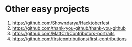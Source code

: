 # Other easy projects
1. https://github.com/Showndarya/Hacktoberfest
2. https://github.com/thank-you-github/thank-you-github
3. https://github.com/MattCrl/Contributors-portraits
4. https://github.com/firstcontributions/first-contributions
